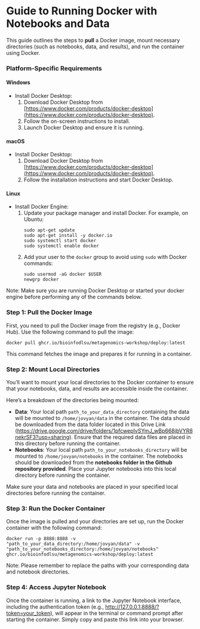 # Guide to Running Docker with Notebooks and Data

This guide outlines the steps to **pull** a Docker image, mount necessary directories (such as notebooks, data, and results), and run the container using Docker.

### Platform-Specific Requirements

#### Windows
- Install Docker Desktop:
  1. Download Docker Desktop from [https://www.docker.com/products/docker-desktop](https://www.docker.com/products/docker-desktop).
  2. Follow the on-screen instructions to install.
  3. Launch Docker Desktop and ensure it is running.

#### macOS
- Install Docker Desktop:
  1. Download Docker Desktop from [https://www.docker.com/products/docker-desktop](https://www.docker.com/products/docker-desktop).
  2. Follow the installation instructions and start Docker Desktop.

#### Linux
- Install Docker Engine:
  1. Update your package manager and install Docker. For example, on Ubuntu:
     ```
     sudo apt-get update
     sudo apt-get install -y docker.io
     sudo systemctl start docker
     sudo systemctl enable docker
     ```
  2. Add your user to the `docker` group to avoid using `sudo` with Docker commands:
     ```
     sudo usermod -aG docker $USER
     newgrp docker
     ```
Note: Make sure you are running Docker Desktop or started your docker engine before performing any of the commands below.
### Step 1: Pull the Docker Image

First, you need to pull the Docker image from the registry (e.g., Docker Hub). Use the following command to pull the image:

`docker pull ghcr.io/bioinfodlsu/metagenomics-workshop/deploy:latest`

This command fetches the image and prepares it for running in a container.

### Step 2: Mount Local Directories

You’ll want to mount your local directories to the Docker container to ensure that your notebooks, data, and results are accessible inside the container.

Here’s a breakdown of the directories being mounted:
- **Data**: Your local path `path_to_your_data_directory` containing the data will be mounted to  `/home/jovyan/data` in the container. The data should be downloaded from the data folder located in this Drive Link (https://drive.google.com/drive/folders/1pfcwepIvSYmJ_wBp668jbVYR8nekrSF3?usp=sharing). Ensure that the required data files are placed in this directory before running the container.
- **Notebooks**: Your local path `path_to_your_notebooks_directory` will be mounted to `/home/jovyan/notebooks` in the container. The notebooks should be downloaded from the **notebooks folder in the Github repository provided**. Place your Jupyter notebooks into this local directory before running the container.

Make sure your data and notebooks are placed in your specified local directories before running the container.

### Step 3: Run the Docker Container

Once the image is pulled and your directories are set up, run the Docker container with the following command:
```
docker run -p 8888:8888 -v "path_to_your_data_directory:/home/jovyan/data" -v "path_to_your_notebooks_directory:/home/jovyan/notebooks" ghcr.io/bioinfodlsu/metagenomics-workshop/deploy:latest
```

Note: Please remember to replace the paths with your corresponding data and notebook directories.

### Step 4: Access Jupyter Notebook

Once the container is running, a link to the Jupyter Notebook interface, including the authentication token (e.g., http://127.0.0.1:8888/?token=your_token), will appear in the terminal or command prompt after starting the container. Simply copy and paste this link into your browser.



